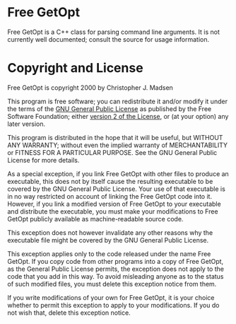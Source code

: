 Free GetOpt
===========

Free GetOpt is a C++ class for parsing command line arguments.  It is not currently well documented; consult the source for usage information.


Copyright and License
=====================

Free GetOpt is copyright 2000 by Christopher J. Madsen

This program is free software; you can redistribute it and/or modify it under the terms of the [GNU General Public License](http://www.gnu.org/licenses/gpl.html) as published by the Free Software Foundation; either [version 2 of the License](http://www.gnu.org/licenses/old-licenses/gpl-2.0.html), or (at your option) any later version.

This program is distributed in the hope that it will be useful, but WITHOUT ANY WARRANTY; without even the implied warranty of MERCHANTABILITY or FITNESS FOR A PARTICULAR PURPOSE.  See the GNU General Public License for more details.

As a special exception, if you link Free GetOpt with other files to produce an executable, this does not by itself cause the resulting executable to be covered by the GNU General Public License.  Your use of that executable is in no way restricted on account of linking the Free GetOpt code into it.  However, if you link a modified version of Free GetOpt to your executable and distribute the executable, you must make your modifications to Free GetOpt publicly available as machine-readable source code.

This exception does not however invalidate any other reasons why the executable file might be covered by the GNU General Public License.

This exception applies only to the code released under the name Free GetOpt.  If you copy code from other programs into a copy of Free GetOpt, as the General Public License permits, the exception does not apply to the code that you add in this way.  To avoid misleading anyone as to the status of such modified files, you must delete this exception notice from them.

If you write modifications of your own for Free GetOpt, it is your choice whether to permit this exception to apply to your modifications. If you do not wish that, delete this exception notice.

